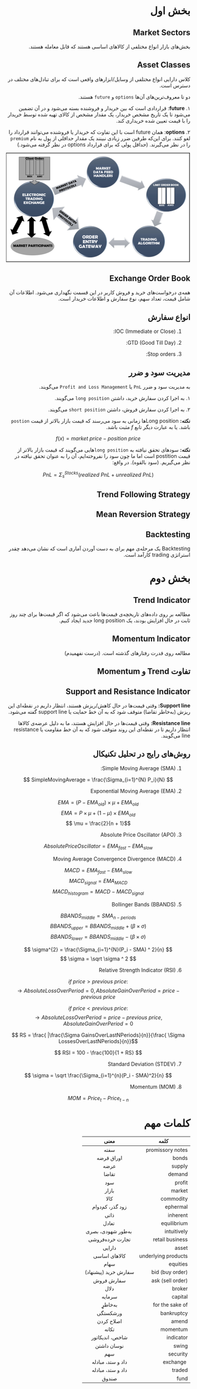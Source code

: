 <div dir='rtl'>

# بخش اول


## Market Sectors

بخش‌های بازار انواع مختلفی از کالاهای اساسی هستند که قابل معامله هستند.

## Asset Classes

 کلاس دارایی انواع مختلفی از وسایل/ابزارهای واقعی است که برای تبادل‌های مختلف در دسترس است.
 
 دو تا معروف‌ترین‌های آن‌ها `options` و `future` هستند.

  ۱. **future**: قراردادی است که بین خریدار و فروشنده بسته می‌شود و در آن تضمین می‌شود تا یک تاریخ مشخص خریدار، یک مقدار مشخص از کالای تهیه شده توسط خریدار را با قیمت تعیین شده خریداری کند.

۲. **options**: همان future است با این تفاوت که خریدار یا فروشنده می‌توانند قرارداد را لغو کنند. برای این‌که طرفین ضرر زیادی نبینند یک مقدار حداقلی از پول به نام `premium` را در نظر می‌گیرند. (حداقل پولی که برای قرارداد options در نظر گرفته می‌شود.)


![شکل کلی](img/1.png)



## Exchange Order Book

همه‌ی درخواست‌های خرید و فروش کاربر در این قسمت نگهداری می‌شود. اطلاعات آن شامل قیمت، تعداد  سهم، نوع سفارش و اطلاعات خریدار است.


## انواع سفارش

1. IOC (Immediate or Close): 

2. GTD (Good Till Day):

3. Stop orders:

## مدیریت سود و ضرر

به مدیریت سود و ضرر `PnL` یا `Profit and Loss Management` می‌گویند.


۱. به اجرا کردن سفارش خرید، داشتن `long position` می‌گویند. 

۲. به اجرا کردن سفارش فروش، داشتن `short position` می‌گویند.

**نکته:** Long positionها  زمانی  به سود می‌رسند که قیمت بازار بالاتر از قیمت `postion` باشد. یا به عبارت دیگر تابع $f$ مثبت باشد.

<div dir=ltr>

$$ f(x) = market\: price - position\: price$$
</div>

**نکته:** سودهای تحقق نیافته به `long position`هایی می‌گویند که قیمت بازار بالاتر از قیمت postition است اما ما چون سود را نفروخته‌ایم، آن را به عنوان تحقق نیافته در نظر می‌گیریم. (سود بالقوه). در واقع:


<div dir=ltr>

$$ PnL = \Sigma_{s}^{Stocks} (realized\: PnL + unrealized\: PnL) $$
</div>


## Trend Following Strategy


## Mean Reversion Strategy




## Backtesting


Backtesting یک مرحله‌ی مهم برای به دست آوردن آماری است که نشان می‌دهد چقدر استراتژی trading کارآمد است.


# بخش دوم



## Trend Indicator

مطالعه‌ بر روی داده‌های تاریخچه‌ی قیمت‌ها باعث می‌شود که اگر قیمت‌ها برای چند روز ثابت در حال افزایش بودند، یک long position جدید ایجاد کنیم. 


## Momentum Indicator


مطالعه روی قدرت رفتار‌های گذشته است. (درست نفهمیدم)


 ## تفاوت Trend و Momentum





## Support and Resistance Indicator


**Support line:**
وقتی قیمت‌ها در حال کاهش/ریزش هستند، انتظار داریم در نقطه‌ای این ریزش (به‌خاطر تقاضا) متوقف شود که به آن خط حمایت یا support line گفته می‌شود.


**Resistance line:**
 وقتی قیمت‌ها در حال افزایش هستند، ما به دلیل عرضه‌ی کالاها انتظار داریم تا در نقطه‌ای این روند متوقف شود که به آن خط مقاومت یا resistance line می‌گویند.


## روش‌های رایج در تحلیل تکنیکال

1. Simple Moving Average (SMA):

<div dir='ltr'>

$$ SimpleMovingAverage = \frac{\Sigma_{i=1}^{N} P_i}{N} $$

</div>

2. Exponential Moving Average (EMA)

<div dir='ltr'>

$$ EMA = (P - EMA_{old} ) \times \mu + EMA_{old} $$
$$ EMA =  P \times \mu + (1 - \mu) \times EMA_{old} $$
$$ \mu = \frac{2}{n + 1}$$

</div>

3. Absolute Price Oscillator (APO)

<div dir='ltr'>

$$ AbsolutePriceOscillator = EMA_{fast} - EMA_{slow} $$

</div>

4. Moving Average Convergence Divergence (MACD)

<div dir='ltr'>

$$ MACD = EMA_{fast} - EMA_{slow} $$
$$ MACD_{signal} = EMA_{MACD} $$
$$ MACD_{histogram} = MACD - MACD_{signal} $$



</div>

5. Bollinger Bands (BBANDS)

<div dir='ltr'>

$$ BBANDS_{middle} = SMA_{n-periods}$$
$$ BBANDS_{upper} = BBANDS_{middle} + (\beta \times \sigma)$$
$$ BBANDS_{lower} = BBANDS_{middle} - (\beta \times \sigma)$$

$$ \sigma^{2} = \frac{\Sigma_{i=1}^{N}(P_i - SMA) ^ 2}{n} $$
$$ \sigma = \sqrt \sigma ^ 2 $$



</div>

6. Relative Strength Indicator (RSI)

<div dir='ltr'>

$$ if \: price > previous \: price: $$
$$ \rightarrow AbsoluteLossOverPeriod = 0
, AbsoluteGainOverPeriod =  price - previous\: price$$


$$ if \: price < previous \: price: $$
$$ \rightarrow AbsoluteLossOverPeriod = price - previous\: price
, AbsoluteGainOverPeriod =  0$$

$$ RS = \frac{ |\frac{\Sigma GainsOverLastNPeriods}{n}}{\frac{ \Sigma LossesOverLastNPeriods}{n}}$$

$$ RSI = 100 - \frac{100}{1 + RS} $$

</div>

7. Standard Deviation (STDEV)

<div dir='ltr'>

$$ \sigma = \sqrt \frac{\Sigma_{i=1}^{n}(P_i - SMA)^2}{n} $$ 
</div>

8. Momentum (MOM)

<div dir='ltr'>

$$ MOM = Price_t - Price_{t-n}$$ 
</div>

# کلمات مهم

| کلمه | معنی| 
| ------------- |:-------------:|
| promissory notes | سفته |
| bonds | اوراق قرضه |
| supply | عرضه |
| demand | تقاضا |
| profit | سود |
| market | بازار |
| commodity | کالا |
| ephermal |  زود گذر، کم‌دوام | 
| inherent | ذاتی |
| equilibrium‌ |‌ تعادل |
| intuitively |‌ به‌طور شهودی، بصری | 
| retail business | تجارت خرده‌فروشی | 
| asset | دارایی |
| underlying products | کالاهای اساسی | 
| equities | سهام |  
| bid (buy order) | سفارش خرید (پیشنهاد) | 
| ask (sell order) | سفارش فروش | 
| broker | دلال |
| capital | سرمایه | 
| for the sake of | به‌خاطرِِِِِِِ | 
| bankruptcy | ورشکستگی | 
| amend | اصلاح کردن |
| momentum | تکانه | 
| indicator | شاخص، اندیکاتور |
| swing | نوسان داشتن |
| security | سهم | 
|‌ exchange | داد و ستد، مبادله | 
| traded | داد و ستد، مبادله |
| fund | صندوق |

</div>

